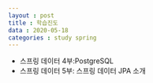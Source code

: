 ```yaml
---
layout : post
title : 학습진도
data : 2020-05-18
categories : study spring
---
```

+ 스프링 데이터 4부:PostgreSQL
+ 스프링 데이터 5부: 스프링 데이터 JPA 소개
